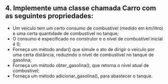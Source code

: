 ## 4. Implemente uma classe chamada Carro com as seguintes propriedades:

- Um veículo tem um certo consumo de combustível (medido em km/litro) e uma certa quantidade de combustível no tanque;
- O consumo é especificado no construtor e o nível de combustível inicial é 0;
- Forneça um método andar() que simule o ato de dirigir o veículo por uma certa distância, reduzindo o nível de combustível no tanque de gasolina;
- Forneça um método obter_gasolina(), que retorna o nível atual de combustível;
- Forneça um método adicionar_gasolina(), para abastecer o tanque.
